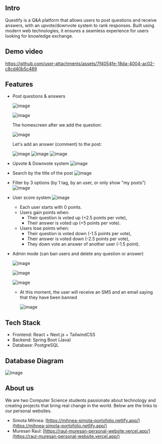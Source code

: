 ## Intro
Questify is a Q&A platform that allows users to post questions and receive answers, with an upvote/downvote system to rank responses. Built using modern web technologies, it ensures a seamless experience for users looking for knowledge exchange.

## Demo video
https://github.com/user-attachments/assets/7f4054fe-18da-4004-ac02-c8cd40b5c489


## Features
- Post questions & answers

  ![image](https://github.com/user-attachments/assets/bae8e942-db47-4739-b556-c935099332ba)

  ![image](https://github.com/user-attachments/assets/d31885fa-dacb-4987-bb37-fe1246017510)

  The homescreen after we add the question:
  
  ![image](https://github.com/user-attachments/assets/e2359a0d-baec-41c5-8b11-591afae38d48)

  Let's add an answer (comment) to the post:

  ![image](https://github.com/user-attachments/assets/4d6f7355-2591-4b01-b9e5-cb64d2b16490)
  ![image](https://github.com/user-attachments/assets/40f11ebe-e1e3-4976-a965-701e02fc82ee)
  ![image](https://github.com/user-attachments/assets/b7cf7c00-e457-4953-be94-dbbadd1cabff)

  
- Upvote & Downvote system
  ![image](https://github.com/user-attachments/assets/161a15cb-5f3b-45ae-9d4f-8a8e4b610823)

- Search by the title of the post
    ![image](https://github.com/user-attachments/assets/4f779ea6-e544-432e-8ed4-2d4578b37636)

- Filter by 3 options (by 1 tag, by an user, or only show "my posts")
    ![image](https://github.com/user-attachments/assets/ec620802-0d46-4198-b23d-323c63582557)
  
- User score system
  ![image](https://github.com/user-attachments/assets/022a7692-988d-45fc-a2c3-e4c8207574b2)
  - Each user starts with 0 points.
  - Users gain points when:
    - Their question is voted up (+2.5 points per vote),
    - Their answer is voted up (+5 points per vote).
  - Users lose points when:
    - Their question is voted down (-1.5 points per vote),
    - Their answer is voted down (-2.5 points per vote),
    - They down vote an answer of another user (-1.5 point).

- Admin mode (can ban users and delete any question or answer)
   
    ![image](https://github.com/user-attachments/assets/3c92c4d0-4091-43b1-a3f2-619e27faa950)
  
    ![image](https://github.com/user-attachments/assets/d1c9daca-bb9a-4bb1-9295-873593b829e1)
  
    ![image](https://github.com/user-attachments/assets/ce897cd7-eea9-42b0-8ba0-6036aa06d3c4)
  
  - At this moment, the user will receive an SMS and an email saying that they have been banned
    
    ![image](https://github.com/user-attachments/assets/12874150-970d-40e6-b1f7-e062b42b631b)



## Tech Stack
- Frontend: React + Next.js + TailwindCSS
- Backend: Spring Boot (Java)
- Database: PostgreSQL

## Database Diagram
![image](https://github.com/user-attachments/assets/12995f2a-bc9b-44dc-b63c-7bb4de271679)

## About us
We are two Computer Science students passionate about technology and creating projects that bring real change in the world. Below are the links to our personal websites.

- Simota Mihnea: [https://mihnea-simota-portofolio.netlify.app/](https://mihnea-simota-portofolio.netlify.app/)
- Muresan Raul: [https://raul-muresan-personal-website.vercel.app/](https://raul-muresan-personal-website.vercel.app/)
